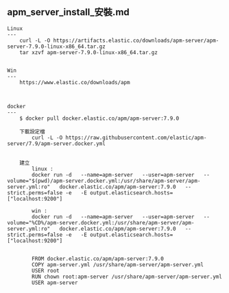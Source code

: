 apm_server_install_安裝.md
---
	Linux 
	---
		curl -L -O https://artifacts.elastic.co/downloads/apm-server/apm-server-7.9.0-linux-x86_64.tar.gz
		tar xzvf apm-server-7.9.0-linux-x86_64.tar.gz


	Win
	---
		https://www.elastic.co/downloads/apm



	docker
	---
		$ docker pull docker.elastic.co/apm/apm-server:7.9.0

		下載設定檔
			curl -L -O https://raw.githubusercontent.com/elastic/apm-server/7.9/apm-server.docker.yml


		建立
			linux : 
			docker run -d   --name=apm-server   --user=apm-server   --volume="$(pwd)/apm-server.docker.yml:/usr/share/apm-server/apm-server.yml:ro"   docker.elastic.co/apm/apm-server:7.9.0   --strict.perms=false -e   -E output.elasticsearch.hosts=["localhost:9200"]

			win :
			docker run -d   --name=apm-server   --user=apm-server   --volume="%CD%/apm-server.docker.yml:/usr/share/apm-server/apm-server.yml:ro"   docker.elastic.co/apm/apm-server:7.9.0   --strict.perms=false -e   -E output.elasticsearch.hosts=["localhost:9200"]


			FROM docker.elastic.co/apm/apm-server:7.9.0
			COPY apm-server.yml /usr/share/apm-server/apm-server.yml
			USER root
			RUN chown root:apm-server /usr/share/apm-server/apm-server.yml
			USER apm-server